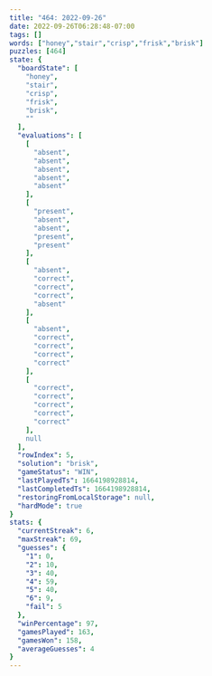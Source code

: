 ```yaml
---
title: "464: 2022-09-26"
date: 2022-09-26T06:28:48-07:00
tags: []
words: ["honey","stair","crisp","frisk","brisk"]
puzzles: [464]
state: {
  "boardState": [
    "honey",
    "stair",
    "crisp",
    "frisk",
    "brisk",
    ""
  ],
  "evaluations": [
    [
      "absent",
      "absent",
      "absent",
      "absent",
      "absent"
    ],
    [
      "present",
      "absent",
      "absent",
      "present",
      "present"
    ],
    [
      "absent",
      "correct",
      "correct",
      "correct",
      "absent"
    ],
    [
      "absent",
      "correct",
      "correct",
      "correct",
      "correct"
    ],
    [
      "correct",
      "correct",
      "correct",
      "correct",
      "correct"
    ],
    null
  ],
  "rowIndex": 5,
  "solution": "brisk",
  "gameStatus": "WIN",
  "lastPlayedTs": 1664198928814,
  "lastCompletedTs": 1664198928814,
  "restoringFromLocalStorage": null,
  "hardMode": true
}
stats: {
  "currentStreak": 6,
  "maxStreak": 69,
  "guesses": {
    "1": 0,
    "2": 10,
    "3": 40,
    "4": 59,
    "5": 40,
    "6": 9,
    "fail": 5
  },
  "winPercentage": 97,
  "gamesPlayed": 163,
  "gamesWon": 158,
  "averageGuesses": 4
}
---
```


<!-- more -->
